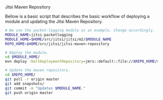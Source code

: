 Jitsi Maven Repository

Bellow is a basic script that describes the basic workflow of deploying a module
and updating the Jitsi Maven Repository.

```sh
# We use the packet-logging module as an example. Change accordingly.
MODULE_NAME=jitsi-packetlogging
MODULE_HOME=$HOME/src/jitsi/jitsi/m2/$MODULE_NAME
REPO_HOME=$HOME/src/jitsi/jitsi-maven-repository

# Deploy the module.
cd $MODULE_HOME/
mvn deploy -DaltDeploymentRepository=jmrs::default::file://$REPO_HOME/snapshots

# Update the maven repository.
cd $REPO_HOME/
git pull -r origin master
git add snapshots/
git commit -m "Updates $MODULE_NAME."
git push origin master
```
